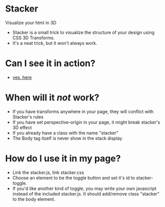 # Stacker
Visualize your html in 3D

- Stacker is a small trick to visualize the structure of your design using CSS 3D Transforms.
- It's a neat trick, but it won't always work.

# Can I see it in action?
- [yes, here](https://indianageorge.github.io/stacker/index.html)

# When will it *not* work?
- If you have transforms anywhere in your page, they will conflict with Stacker's rules
- If you have set perspective-origin in your page, it might break stacker's 3D effect
- If you already have a class with the name "stacker"
- The Body tag itself is never show in the stack display

# How do I use it in my page?
- Link the stacker.js, link stacker.css
- Choose an element to be the toggle button and set it's id to stacker-toggle.
- If you'd like another kind of toggle, you may write your own javascript instead of the included stacker.js. It should add/remove class "stacker" to the body element.